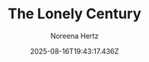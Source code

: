 ---
title: "The Lonely Century"
date: "2025-08-16T19:43:17.436Z"
author: "Noreena Hertz"
read_year: "NO"
recommendation: '3'
url: /bookshelf/the-lonely-century
---